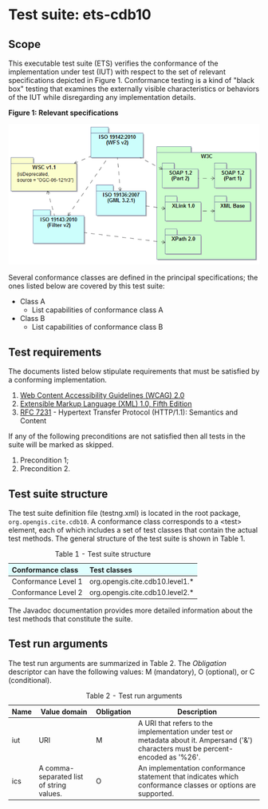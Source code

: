 
# Test suite: ets-cdb10

## Scope

This executable test suite (ETS) verifies the conformance of the implementation 
under test (IUT) with respect to the set of relevant specifications depicted in 
Figure 1. Conformance testing is a kind of "black box" testing that examines the 
externally visible characteristics or behaviors of the IUT while disregarding 
any implementation details.

**Figure 1: Relevant specifications**

![Set of relevant specifications](img/specifications.png)

Several conformance classes are defined in the principal specifications; the ones 
listed below are covered by this test suite:

* Class A 
    - List capabilities of conformance class A
* Class B 
    - List capabilities of conformance class B


## Test requirements

The documents listed below stipulate requirements that must be satisfied by a 
conforming implementation.

1. [Web Content Accessibility Guidelines (WCAG) 2.0](http://www.w3.org/TR/WCAG20/)
2. [Extensible Markup Language (XML) 1.0, Fifth Edition](http://www.w3.org/TR/xml/)
3. [RFC 7231](https://tools.ietf.org/html/rfc7231) - Hypertext Transfer Protocol 
(HTTP/1.1): Semantics and Content 

If any of the following preconditions are not satisfied then all tests in the 
suite will be marked as skipped.

1. Precondition 1;
2. Precondition 2.


## Test suite structure

The test suite definition file (testng.xml) is located in the root package, 
`org.opengis.cite.cdb10`. A conformance class corresponds to a &lt;test&gt; element, each 
of which includes a set of test classes that contain the actual test methods. 
The general structure of the test suite is shown in Table 1.

<table>
  <caption>Table 1 - Test suite structure</caption>
  <thead>
    <tr style="text-align: left; background-color: LightCyan">
      <th>Conformance class</th>
      <th>Test classes</th>
    </tr>
  </thead>
  <tbody>
    <tr>
      <td>Conformance Level 1</td>
      <td>org.opengis.cite.cdb10.level1.*</td>
    </tr>
    <tr>
      <td>Conformance Level 2</td>
      <td>org.opengis.cite.cdb10.level2.*</td>
    </tr>
  </tbody>
</table>

The Javadoc documentation provides more detailed information about the test 
methods that constitute the suite.


## Test run arguments

The test run arguments are summarized in Table 2. The _Obligation_ descriptor can 
have the following values: M (mandatory), O (optional), or C (conditional).

<table>
	<caption>Table 2 - Test run arguments</caption>
	<thead>
    <tr>
      <th>Name</th>
      <th>Value domain</th>
	    <th>Obligation</th>
	    <th>Description</th>
    </tr>
  </thead>
	<tbody>
    <tr>
      <td>iut</td>
      <td>URI</td>
      <td>M</td>
      <td>A URI that refers to the implementation under test or metadata about it.
    Ampersand ('&amp;') characters must be percent-encoded as '%26'.</td>
    </tr>
	  <tr>
      <td>ics</td>
      <td>A comma-separated list of string values.</td>
      <td>O</td>
      <td>An implementation conformance statement that indicates which conformance 
      classes or options are supported.</td>
    </tr>
	</tbody>
</table>
